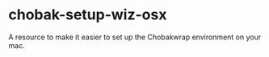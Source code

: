# chobak-setup-wiz-osx
A resource to make it easier to set up the Chobakwrap environment on your mac.
